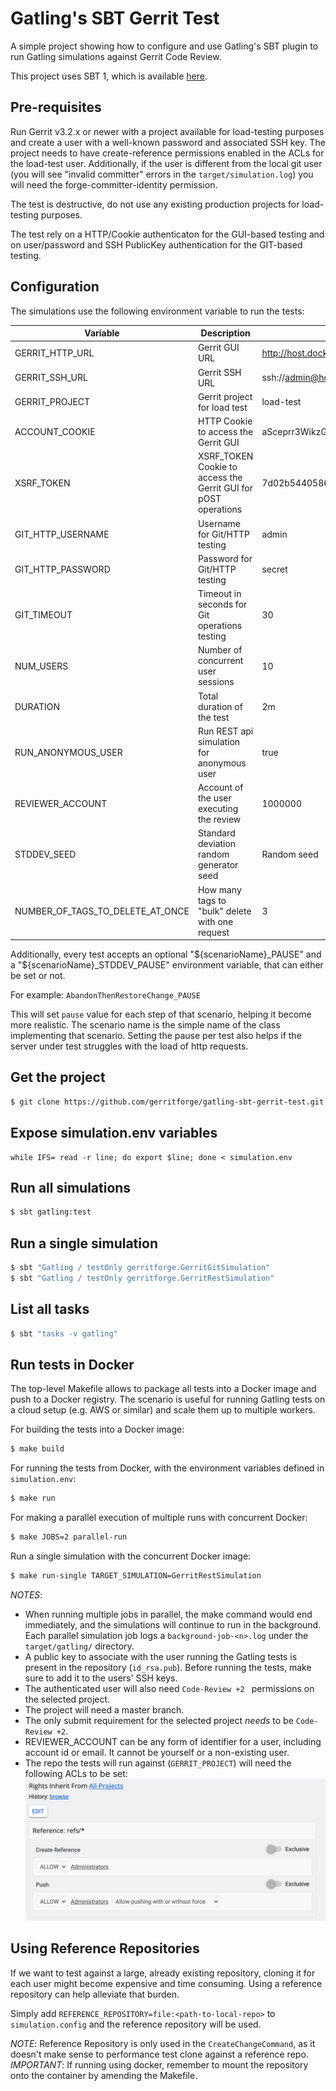 Gatling's SBT Gerrit Test
=========================

A simple project showing how to configure and use Gatling's SBT plugin to run Gatling simulations
against Gerrit Code Review.

This project uses SBT 1, which is available [here](https://www.scala-sbt.org/download.html).

Pre-requisites
--------------

Run Gerrit v3.2.x or newer with a project available for load-testing purposes and
create a user with a well-known password and associated SSH key.
The project needs to have create-reference permissions enabled
in the ACLs for the load-test user. Additionally, if the user is different
from the local git user (you will see "invalid committer" errors
in the `target/simulation.log`) you will need the forge-committer-identity permission.

The test is destructive, do not use any existing production projects for load-testing
purposes.

The test rely on a HTTP/Cookie authenticaton for the GUI-based testing and on
user/password and SSH PublicKey authentication for the GIT-based testing.

Configuration
-------------

The simulations use the following environment variable to run the tests:

Variable | Description | Sample
---------|-------------|---------
 GERRIT_HTTP_URL | Gerrit GUI URL | http://host.docker.internal:8080
 GERRIT_SSH_URL | Gerrit SSH URL | ssh://admin@host.docker.internal:29418
 GERRIT_PROJECT | Gerrit project for load test | load-test
 ACCOUNT_COOKIE | HTTP Cookie to access the Gerrit GUI | aSceprr3WikzGrfwg2PvpOhMMcH5qp3ehW
 XSRF_TOKEN | XSRF_TOKEN Cookie to access the Gerrit GUI for pOST operations | 7d02b54405863778dfe1
 GIT_HTTP_USERNAME | Username for Git/HTTP testing | admin
 GIT_HTTP_PASSWORD | Password for Git/HTTP testing | secret
 GIT_TIMEOUT | Timeout in seconds for Git operations testing | 30
 NUM_USERS | Number of concurrent user sessions | 10
 DURATION | Total duration of the test | 2m
 RUN_ANONYMOUS_USER | Run REST api simulation for anonymous user | true
 REVIEWER_ACCOUNT | Account of the user executing the review | 1000000
 STDDEV_SEED | Standard deviation random generator seed | Random seed
 NUMBER_OF_TAGS_TO_DELETE_AT_ONCE | How many tags to "bulk" delete with one request | 3

Additionally, every test accepts an optional "${scenarioName}_PAUSE" and a
"${scenarioName}_STDDEV_PAUSE" environment variable, that can either be set or not.

For example: `AbandonThenRestoreChange_PAUSE`

This will set `pause` value for each step of that scenario, helping it become more realistic.
The scenario name is the simple name of the class implementing that scenario.
Setting the pause per test also helps if the server under test struggles with the
load of http requests.

Get the project
---------------

```bash
$ git clone https://github.com/gerritforge/gatling-sbt-gerrit-test.git && cd gatling-sbt-gerrit-test
```

Expose simulation.env variables
-------------------

```base
while IFS= read -r line; do export $line; done < simulation.env
```
Run all simulations
-------------------

```bash
$ sbt gatling:test
```

Run a single simulation
-----------------------

```bash
$ sbt "Gatling / testOnly gerritforge.GerritGitSimulation"
$ sbt "Gatling / testOnly gerritforge.GerritRestSimulation"
```

List all tasks
--------------------

```bash
$ sbt "tasks -v gatling"
```

Run tests in Docker
-------------------

The top-level Makefile allows to package all tests into a Docker image and push
to a Docker registry. The scenario is useful for running Gatling tests on a cloud
setup (e.g. AWS or similar) and scale them up to multiple workers.

For building the tests into a Docker image:

```bash
$ make build
```

For running the tests from Docker, with the environment variables defined in
`simulation.env`:

```bash
$ make run
```

For making a parallel execution of multiple runs with concurrent Docker:

```bash
$ make JOBS=2 parallel-run
```

Run a single simulation with the concurrent Docker image:

```bash
$ make run-single TARGET_SIMULATION=GerritRestSimulation
```

*NOTES*:
* When running multiple jobs in parallel, the make command would
end immediately, and the simulations will continue to run in the background.
Each parallel simulation job logs a `background-job-<n>.log` under the `target/gatling/` directory.
* A public key to associate with the user running the Gatling tests is present in the repository (`id_rsa.pub`).
Before running the tests, make sure to add it to the users' SSH keys.
* The authenticated user will also need `Code-Review +2 ` permissions on the selected project.
* The project will need a master branch.
* The only submit requirement for the selected project *needs* to be `Code-Review +2`.
* REVIEWER_ACCOUNT can be any form of identifier for a user, including account id or email.
    It cannot be yourself or a non-existing user.
* The repo the tests will run against (`GERRIT_PROJECT`) will need the following ACLs to be set:
![ACLs](./images/ACLs.png)

Using Reference Repositories
------------------------------

If we want to test against a large, already existing repository, cloning it for each user might
become expensive and time consuming. Using a reference repository can help alleviate that burden.

Simply add `REFERENCE_REPOSITORY=file:<path-to-local-repo>` to `simulation.config` and the reference
repository will be used.

*NOTE*: Reference Repository is only used in the `CreateChangeCommand`, as it doesn't make sense to
performance test clone against a reference repo.
*IMPORTANT*: If running using docker, remember to mount the repository onto the container by
amending the Makefile.

